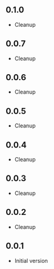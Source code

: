 ## 0.1.0

- Cleanup

## 0.0.7

- Cleanup

## 0.0.6

- Cleanup

## 0.0.5

- Cleanup

## 0.0.4

- Cleanup

## 0.0.3

- Cleanup

## 0.0.2

- Cleanup

## 0.0.1

- Initial version
